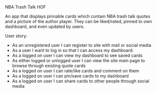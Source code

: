 NBA Trash Talk HOF

An app that displays pinnable cards which contain NBA trash talk quotes and a picture of the author player.
They can be liked/rated, pinned to own dashboard, and even updated by users.


User story:

- As an unregistered user I can register to site with mail or social media
- As a user I want to log in so that I can access my dashboard.
- As a logged on user I can view my dashboard to see saved cards
- As either logged or unlogged user I can view the site main page to browse through existing quote cards
- As a logged on user I can rate/like cards and comment on them
- As a logged on user I can pin/save cards to my dashboard
- As a logged on user I can share cards to other people through social media


